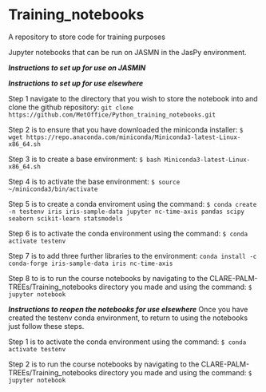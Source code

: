 # Training_notebooks
A repository to store code for training purposes

Jupyter notebooks that can be run on JASMN in the JasPy environment.

***Instructions to set up for use on JASMIN***


***Instructions to set up for use elsewhere***

Step 1 navigate to the directory that you wish to store the notebook into and clone the github repository:
`git clone https://github.com/MetOffice/Python_training_notebooks.git`

Step 2 is to ensure that you have downloaded the miniconda installer:
`$ wget https://repo.anaconda.com/miniconda/Miniconda3-latest-Linux-x86_64.sh`

Step 3 is to create a base environment:
`$ bash Miniconda3-latest-Linux-x86_64.sh`

Step 4 is to activate the base environment:
`$ source ~/miniconda3/bin/activate`

Step 5 is to create a conda enviroment using the command:
`$ conda create -n testenv iris iris-sample-data jupyter nc-time-axis pandas scipy seaborn scikit-learn statsmodels`

Step 6 is to activate the conda environment using the command:
`$ conda activate testenv`

Step 7 is to add three further libraries to the environment:
`conda install -c conda-forge iris-sample-data iris nc-time-axis`

Step 8 to is to run the course notebooks by navigating to the CLARE-PALM-TREEs/Training_notebooks directory you made and using the command:
`$ jupyter notebook`

***Instructions to reopen the notebooks for use elsewhere***
Once you have created the testenv conda environment, to return to using the notebooks just follow these steps.

Step 1 is to activate the conda environment using the command:
`$ conda activate testenv`

Step 2 is to run the course notebooks by navigating to the CLARE-PALM-TREEs/Training_notebooks directory you made and using the command:
`$ jupyter notebook`
